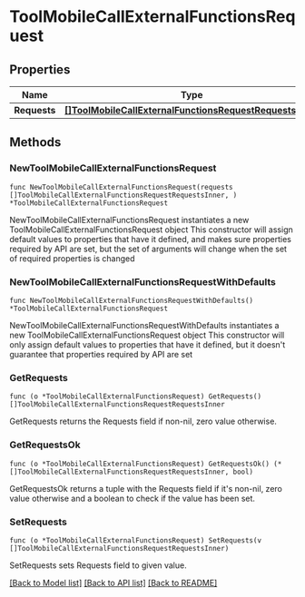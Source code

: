 # ToolMobileCallExternalFunctionsRequest

## Properties

Name | Type | Description | Notes
------------ | ------------- | ------------- | -------------
**Requests** | [**[]ToolMobileCallExternalFunctionsRequestRequestsInner**](ToolMobileCallExternalFunctionsRequestRequestsInner.md) |  | 

## Methods

### NewToolMobileCallExternalFunctionsRequest

`func NewToolMobileCallExternalFunctionsRequest(requests []ToolMobileCallExternalFunctionsRequestRequestsInner, ) *ToolMobileCallExternalFunctionsRequest`

NewToolMobileCallExternalFunctionsRequest instantiates a new ToolMobileCallExternalFunctionsRequest object
This constructor will assign default values to properties that have it defined,
and makes sure properties required by API are set, but the set of arguments
will change when the set of required properties is changed

### NewToolMobileCallExternalFunctionsRequestWithDefaults

`func NewToolMobileCallExternalFunctionsRequestWithDefaults() *ToolMobileCallExternalFunctionsRequest`

NewToolMobileCallExternalFunctionsRequestWithDefaults instantiates a new ToolMobileCallExternalFunctionsRequest object
This constructor will only assign default values to properties that have it defined,
but it doesn't guarantee that properties required by API are set

### GetRequests

`func (o *ToolMobileCallExternalFunctionsRequest) GetRequests() []ToolMobileCallExternalFunctionsRequestRequestsInner`

GetRequests returns the Requests field if non-nil, zero value otherwise.

### GetRequestsOk

`func (o *ToolMobileCallExternalFunctionsRequest) GetRequestsOk() (*[]ToolMobileCallExternalFunctionsRequestRequestsInner, bool)`

GetRequestsOk returns a tuple with the Requests field if it's non-nil, zero value otherwise
and a boolean to check if the value has been set.

### SetRequests

`func (o *ToolMobileCallExternalFunctionsRequest) SetRequests(v []ToolMobileCallExternalFunctionsRequestRequestsInner)`

SetRequests sets Requests field to given value.



[[Back to Model list]](../README.md#documentation-for-models) [[Back to API list]](../README.md#documentation-for-api-endpoints) [[Back to README]](../README.md)


